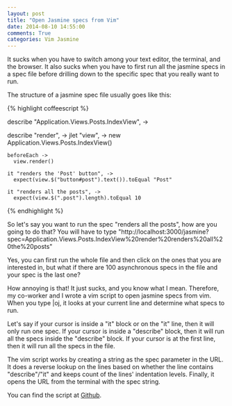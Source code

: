 ```yaml
---
layout: post
title: "Open Jasmine specs from Vim"
date: 2014-08-10 14:55:00
comments: True
categories: Vim Jasmine
---
```


It sucks when you have to switch among your text editor, the terminal, and the browser.
It also sucks when you have to first run all the jasmine specs in a spec file before
drilling down to the specific spec that you really want to run.

The structure of a jasmine spec file usually goes like this:

{% highlight coffeescript %}

describe "Application.Views.Posts.IndexView", ->

  describe "render", ->
    jlet "view", -> new Application.Views.Posts.IndexView()

    beforeEach ->
      view.render()

    it "renders the 'Post' button", ->
      expect(view.$("button#post").text()).toEqual "Post"

    it "renders all the posts", ->
      expect(view.$(".post").length).toEqual 10

{% endhighlight %}

So let's say you want to run the spec "renders all the posts", how are you going to do that?
You will have to type
"http://localhost:3000/jasmine?spec=Application.Views.Posts.IndexView%20render%20renders%20all%20the%20posts"

Yes, you can first run the whole file and then click on the ones that you are interested in, but what if
there are 100 asynchronous specs in the file and your spec is the last one?

How annoying is that! It just sucks, and you know what I mean. Therefore, my co-worker and I wrote a vim script
to open jasmine specs from vim. When you type |oj, it looks at your current line and determine what specs
to run.

Let's say if your cursor is inside a "it" block or on the "it" line, then it will only run one spec. If your cursor
is inside a "describe" block, then it will run all the specs inside the "describe" block. If your cursor is at the
first line, then it will run all the specs in the file.

The vim script works by creating a string as the spec parameter in the URL. It does a reverse lookup on the lines
based on whether the line contains "describe"/"it" and keeps count of the lines' indentation levels. Finally, it opens
the URL from the terminal with the spec string.

You can find the script at [Github][github_url].

[github_url]: https://github.com/wizztjh/vim-open-jasmine-rice



